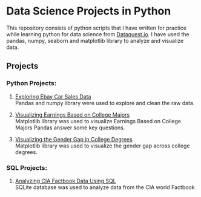 # Data Science Projects in Python
This repository consists of python scripts that I have written for practice
while learning python for data science from [Dataquest.io](https://www.dataquest.io/path/data-scientist/).
I have used the pandas, numpy, seaborn and matplotlib library to analyze and
visualize data.

## Projects
### Python Projects:
1. [Exploring Ebay Car Sales Data](https://github.com/jenish-lamsal/python_for_data_science_practice/blob/master/Exploring%20Ebay%20Car%20Sales%20Data.ipynb)<br/>
Pandas and numpy library were used to explore and clean the raw data.</br>

2. [Visualizing Earnings Based on College Majors](https://github.com/jenish-lamsal/dataquest/blob/master/Visualizing%20Earnings%20Based%20on%20College%20Majors.ipynb)<br/>
Matplotlib library was used to visualize Earnings Based on College Majors Pandas
answer some key questions.</br>

3. [Visualizing the Gender Gap in College Degrees](https://github.com/jenish-lamsal/dataquest/blob/master/Visualizing%20the%20Gender%20Gap%20in%20College%20Degrees.ipynb)<br/>
Matplotlib library was used to visualize the gender gap across college degrees.

### SQL Projects:
1. [Analyzing CIA Factbook Data Using SQL](https://github.com/jenish-lamsal/dataquest/blob/master/Visualizing%20Earnings%20Based%20on%20College%20Majors.ipynb)<br/>
SQLite database was used to analyze data from the CIA world Factbook
